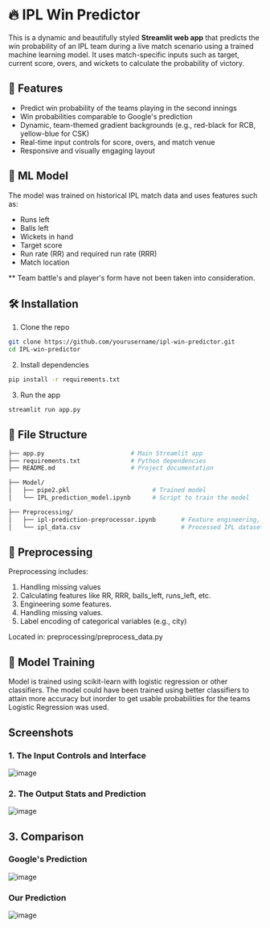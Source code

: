 # 🔥 IPL Win Predictor

This is a dynamic and beautifully styled **Streamlit web app** that predicts the win probability of an IPL team during a live match scenario using a trained machine learning model. It uses match-specific inputs such as target, current score, overs, and wickets to calculate the probability of victory.


## 🎯 Features

- Predict win probability of the teams playing in the second innings
- Win probabilities comparable to Google's prediction
- Dynamic, team-themed gradient backgrounds (e.g., red-black for RCB, yellow-blue for CSK)
- Real-time input controls for score, overs, and match venue
- Responsive and visually engaging layout

## 🧠 ML Model

The model was trained on historical IPL match data and uses features such as:

- Runs left
- Balls left
- Wickets in hand
- Target score
- Run rate (RR) and required run rate (RRR)
- Match location

** Team battle's and player's form have not been taken into consideration. 

## 🛠️ Installation

1. Clone the repo

```bash
git clone https://github.com/yourusername/ipl-win-predictor.git
cd IPL-win-predictor
```
2. Install dependencies
```bash
pip install -r requirements.txt
```
3. Run the app
```bash
streamlit run app.py
```

## 📂 File Structure 
```bash 
├── app.py                        # Main Streamlit app
├── requirements.txt              # Python dependencies
├── README.md                     # Project documentation

├── Model/
│   ├── pipe2.pkl                       # Trained model
│   └── IPL_prediction_model.ipynb      # Script to train the model

├── Preprocessing/
│   ├── ipl-prediction-preprocessor.ipynb       # Feature engineering, cleaning, encoding
│   └── ipl_data.csv                            # Processed IPL dataset  
```

## 🧪 Preprocessing
Preprocessing includes:
1. Handling missing values
2. Calculating features like RR, RRR, balls_left, runs_left, etc.
3. Engineering some features. 
4. Handling missing values. 
5. Label encoding of categorical variables (e.g., city)

Located in: preprocessing/preprocess_data.py

## 🧠 Model Training
Model is trained using scikit-learn with logistic regression or other classifiers. 
The model could have been trained using better classifiers to attain more accuracy but inorder to get usable probabilities for the teams Logistic Regression was used. 

## Screenshots
### 1. The Input Controls and Interface 
![image](https://github.com/user-attachments/assets/578353c3-2473-459b-b186-5135a3733d3a)


### 2. The Output Stats and Prediction 
![image](https://github.com/user-attachments/assets/fb7c66ab-7b80-40c9-849a-dda5fa33a6cf)


## 3. Comparison 
  ### Google's Prediction 
![image](https://github.com/user-attachments/assets/31219d28-363f-431a-beae-3acf0fe82e1a)


  ### Our Prediction 
![image](https://github.com/user-attachments/assets/123043f2-407f-493b-bf34-099a49c2411c)


